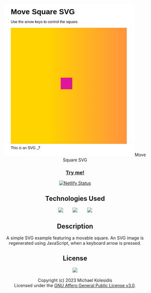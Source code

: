 <div align="center">
  <img src="./screenshots/move_square.png" height="500px/>
</div>

<h1 align="center">Move Square SVG</h1>

<a href="https://move-square.netlify.app/"><h3 align="center">Try me!</h3></a>

[![Netlify Status](https://api.netlify.com/api/v1/badges/4a662837-b4fa-4f29-b96a-4f4ae4262bd0/deploy-status)](https://app.netlify.com/sites/move-square/deploys)

## Technologies Used

<a href=""><img src="https://github.com/michaelkolesidis/tech-icons/blob/main/icons/svg/svg-original.svg" height="50px"></a>
&nbsp;&nbsp;&nbsp;&nbsp;&nbsp;&nbsp;
<a href="https://www.typescriptlang.org/"><img src="https://github.com/michaelkolesidis/tech-icons/blob/main/icons/typescript/typescript-original.svg" height="50px" /></a>
&nbsp;&nbsp;&nbsp;&nbsp;&nbsp;&nbsp;
<a href="https://en.wikipedia.org/wiki/CSS"><img src="https://github.com/michaelkolesidis/tech-icons/blob/main/icons/css3/css3-plain.svg" height="50px" /></a>

## Description

A simple SVG example featuring a movable square. An SVG image is regenerated using JavaScript, when a keyboard arrow is pressed.

## License

<a href="https://www.gnu.org/licenses/agpl-3.0.html"><img src="https://upload.wikimedia.org/wikipedia/commons/0/06/AGPLv3_Logo.svg" height="100px" /></a>

Copyright (c) 2023 Michael Kolesidis<br>
Licensed under the [GNU Affero General Public License v3.0](https://www.gnu.org/licenses/agpl-3.0.html).
